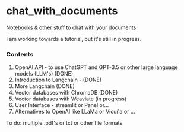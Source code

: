 # chat_with_documents
Notebooks &amp; other stuff to chat with your documents. 

I am working towards a tutorial, but it's still in progress.

### Contents
1. OpenAI API - to use ChatGPT and GPT-3.5 or other large language models (LLM's)  (DONE)
2. Introduction to Langchain - (DONE)
3. More Langchain (DONE)
4. Vector databases with ChromaDB (DONE)
5. Vector databases with Weaviate (in progress)
6. User Interface - streamlit or Panel or...
7. Alternatives to OpenAI like LLaMa or Vicuña or ...

To do: multiple .pdf's or txt or other file formats
